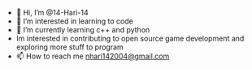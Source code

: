 - 👋 Hi, I’m @14-Hari-14
- 👀 I’m interested in learning to code
- 🌱 I’m currently learning c++ and python
- Im interested in contributing to open source game development and exploring more stuff to program
- 📫 How to reach me nhari142004@gmail.com

<!---
14-Hari-14/14-Hari-14 is a ✨ special ✨ repository because its `README.md` (this file) appears on your GitHub profile.
You can click the Preview link to take a look at your changes.
--->
